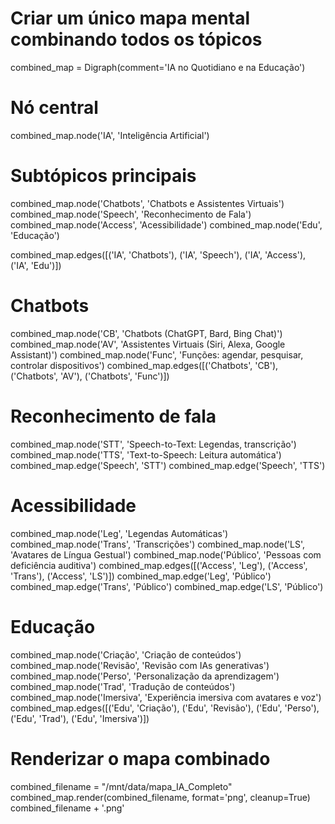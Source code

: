 # Criar um único mapa mental combinando todos os tópicos
combined_map = Digraph(comment='IA no Quotidiano e na Educação')

# Nó central
combined_map.node('IA', 'Inteligência Artificial')

# Subtópicos principais
combined_map.node('Chatbots', 'Chatbots e Assistentes Virtuais')
combined_map.node('Speech', 'Reconhecimento de Fala')
combined_map.node('Access', 'Acessibilidade')
combined_map.node('Edu', 'Educação')

combined_map.edges([('IA', 'Chatbots'), ('IA', 'Speech'), ('IA', 'Access'), ('IA', 'Edu')])

# Chatbots
combined_map.node('CB', 'Chatbots (ChatGPT, Bard, Bing Chat)')
combined_map.node('AV', 'Assistentes Virtuais (Siri, Alexa, Google Assistant)')
combined_map.node('Func', 'Funções: agendar, pesquisar, controlar dispositivos')
combined_map.edges([('Chatbots', 'CB'), ('Chatbots', 'AV'), ('Chatbots', 'Func')])

# Reconhecimento de fala
combined_map.node('STT', 'Speech-to-Text: Legendas, transcrição')
combined_map.node('TTS', 'Text-to-Speech: Leitura automática')
combined_map.edge('Speech', 'STT')
combined_map.edge('Speech', 'TTS')

# Acessibilidade
combined_map.node('Leg', 'Legendas Automáticas')
combined_map.node('Trans', 'Transcrições')
combined_map.node('LS', 'Avatares de Língua Gestual')
combined_map.node('Público', 'Pessoas com deficiência auditiva')
combined_map.edges([('Access', 'Leg'), ('Access', 'Trans'), ('Access', 'LS')])
combined_map.edge('Leg', 'Público')
combined_map.edge('Trans', 'Público')
combined_map.edge('LS', 'Público')

# Educação
combined_map.node('Criação', 'Criação de conteúdos')
combined_map.node('Revisão', 'Revisão com IAs generativas')
combined_map.node('Perso', 'Personalização da aprendizagem')
combined_map.node('Trad', 'Tradução de conteúdos')
combined_map.node('Imersiva', 'Experiência imersiva com avatares e voz')
combined_map.edges([('Edu', 'Criação'), ('Edu', 'Revisão'), ('Edu', 'Perso'), ('Edu', 'Trad'), ('Edu', 'Imersiva')])

# Renderizar o mapa combinado
combined_filename = "/mnt/data/mapa_IA_Completo"
combined_map.render(combined_filename, format='png', cleanup=True)
combined_filename + '.png'

